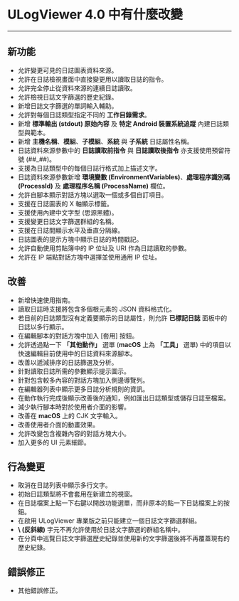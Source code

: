 ﻿# ULogViewer 4.0 中有什麼改變
 ---

## 新功能
+ 允許變更可見的日誌圖表資料來源。
+ 允許在日誌檢視畫面中直接變更用以讀取日誌的指令。
+ 允許完全停止從資料來源的連續日誌讀取。
+ 允許檢視日誌文字篩選的歷史紀錄。
+ 新增日誌文字篩選的單詞輸入輔助。
+ 允許對每個日誌類型指定不同的 **工作目錄需求**。
+ 新增 **標準輸出 (stdout) 原始內容** 及 **特定 Android 裝置系統追蹤** 內建日誌類型與範本。
+ 新增 **主機名稱**、**模組**、**子模組**、**系統** 與 **子系統** 日誌屬性名稱。
+ 日誌資料來源參數中的 **日誌讀取前指令** 與 **日誌讀取後指令** 亦支援使用預留符號 (##_##)。
+ 支援為日誌類型中的每個日誌行格式加上描述文字。
+ 日誌資料來源參數新增 **環境變數 (EnvironmentVariables)**、**處理程序識別碼 (ProcessId)** 及 **處理程序名稱 (ProcessName)** 欄位。
+ 允許自腳本顯示對話方塊以選取一個或多個自訂項目。
+ 支援在日誌圖表的 X 軸顯示標籤。
+ 支援使用內建中文字型 (思源黑體)。
+ 支援變更日誌文字篩選群組的名稱。
+ 支援在日誌間顯示水平及垂直分隔線。
+ 日誌圖表的提示方塊中顯示日誌的時間戳記。
+ 允許自動使用剪貼簿中的 IP 位址及 URI 作為日誌讀取的參數。
+ 允許在 IP 端點對話方塊中選擇並使用通用 IP 位址。

## 改善
+ 新增快速使用指南。
+ 讀取日誌時支援將包含多個根元素的 JSON 資料格式化。
+ 若目前的日誌類型沒有定義要顯示的日誌屬性，則允許 **已標記日誌** 面板中的日誌以多行顯示。
+ 在編輯腳本的對話方塊中加入 [套用] 按鈕。
+ 允許透過點一下 **「其他動作」** 選單 (**macOS** 上為 **「工具」** 選單) 中的項目以快速編輯目前使用中的日誌資料來源腳本。
+ 改善以遞減排序的日誌篩選及分析。
+ 針對讀取日誌所需的參數顯示提示圖示。
+ 針對包含較多內容的對話方塊加入側邊導覽列。
+ 在編輯器列表中顯示更多日誌分析規則的資訊。
+ 在動作執行完成後顯示改善後的通知，例如匯出日誌類型或儲存日誌至檔案。
+ 減少執行腳本時對於使用者介面的影響。
+ 改善在 **macOS** 上的 CJK 文字輸入。
+ 改善使用者介面的動畫效果。
+ 允許改變包含複雜內容的對話方塊大小。
+ 加入更多的 UI 元素細節。

## 行為變更
+ 取消在日誌列表中顯示多行文字。
+ 初始日誌類型將不會套用在新建立的視窗。
+ 在日誌檔案上點一下右鍵以開啟功能選單，而非原本的點一下日誌檔案上的按鈕。
+ 在啟用 ULogViewer 專業版之前只能建立一個日誌文字篩選群組。
+ **\\ (反斜線)** 字元不再允許使用於日誌文字篩選的群組名稱中。
+ 在分頁中巡覽日誌文字篩選歷史紀錄並使用新的文字篩選後將不再覆蓋現有的歷史紀錄。

## 錯誤修正
+ 其他錯誤修正。